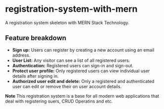 # registration-system-with-mern

A registration system skeleton with MERN Stack Technology.

## Feature breakdown

- **Sign up:** Users can register by creating a new account using an email address.
- **User List:** Any visitor can see a list of all registered users.
- **Authentication:** Registered users can sign-in and sign-out.
- **Protect user profile:** Only registered users can view individual user details after signing in.
- **Authorized user edit and delete:** Only a registered and authenticated user can edit or remove their on user account details.

**Note**
This registration system is a base for all modern web applications that deal with registering suers, CRUD Operatins and etc.
